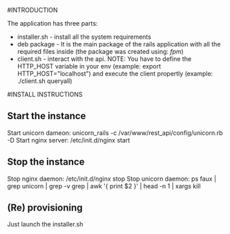 #INTRODUCTION

The application has three parts:
* installer.sh - install all the system requirements 
* deb package - It is the main package of the rails application with all the required files inside (the package was created using: *fpm*)
* client.sh - interact with the api. NOTE: You have to define the HTTP_HOST variable in your env (example: export HTTP_HOST="localhost") and execute the client propertly (example: ./client.sh queryall)


#INSTALL INSTRUCTIONS

## Start the instance
Start unicorn dameon: 
 unicorn_rails -c /var/www/rest_api/config/unicorn.rb -D
Start nginx server:
 /etc/init.d/nginx start

## Stop the instance
Stop nginx daemon:
 /etc/init.d/nginx stop
Stop unicorn daemon:
 ps faux | grep unicorn | grep -v grep | awk '{ print $2 }' | head -n 1 | xargs kill


## (Re) provisioning
Just launch the installer.sh 

